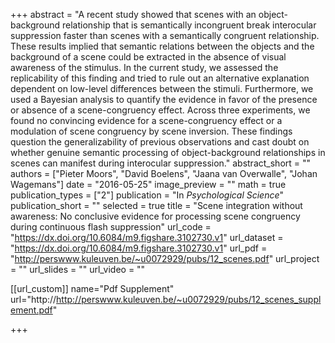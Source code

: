 +++
abstract = "A recent study showed that scenes with an object-background relationship that is semantically incongruent break interocular suppression faster than scenes with a semantically congruent relationship. These results implied that semantic relations between the objects and the background of a scene could be extracted in the absence of visual awareness of the stimulus. In the current study, we assessed the replicability of this finding and tried to rule out an alternative explanation dependent on low-level differences between the stimuli. Furthermore, we used a Bayesian analysis to quantify the evidence in favor of the presence or absence of a scene-congruency effect. Across three experiments, we found no convincing evidence for a scene-congruency effect or a modulation of scene congruency by scene inversion. These findings question the generalizability of previous observations and cast doubt on whether genuine semantic processing of object-background relationships in scenes can manifest during interocular suppression."
abstract_short = ""
authors = ["Pieter Moors", "David Boelens", "Jaana van Overwalle", "Johan Wagemans"]
date = "2016-05-25"
image_preview = ""
math = true
publication_types = ["2"]
publication = "In *Psychological Science*"
publication_short = ""
selected = true
title = "Scene integration without awareness: No conclusive evidence for processing scene congruency during continuous flash suppression"
url_code = "https://dx.doi.org/10.6084/m9.figshare.3102730.v1"
url_dataset = "https://dx.doi.org/10.6084/m9.figshare.3102730.v1"
url_pdf = "http://perswww.kuleuven.be/~u0072929/pubs/12_scenes.pdf"
url_project = ""
url_slides = ""
url_video = ""

[[url_custom]]
name="Pdf Supplement"
url="http://http://perswww.kuleuven.be/~u0072929/pubs/12_scenes_supplement.pdf"

+++
